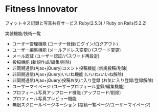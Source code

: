 # Fitness Innovator

フィットネス記録と写真共有サービス
Ruby(2.5.3) / Ruby on Rails(5.2.2)

実装機能/技術一覧

* ユーザー管理機能 (ユーザー登録/ログイン/ログアウト)
* ユーザー編集機能 (メールアドレス変更/パスワード変更)
* メール認証 (ユーザー認証/パスワード再設定)
* 投稿機能 (新規作成/編集/削除)
* 非同期通信(Ajax+jQuery)コメント投稿機能 (新規投稿/削除)
* 非同期通信(Ajax+jQuery)いいね機能 (いいね/いいね解除)
* 非同期通信(Ajax+jQuery)投稿お気に入り登録 (お気に入り登録/登録解除)
* ユーザーマイページ (ユーザープロフィール登録/編集機能)
* プロフィール写真アップロード機能 (アップロード/削除)
* プロフィール写真プレビュー機能
* 無限スクロールページネーション (投稿一覧ページ/ユーザーマイページ) 
